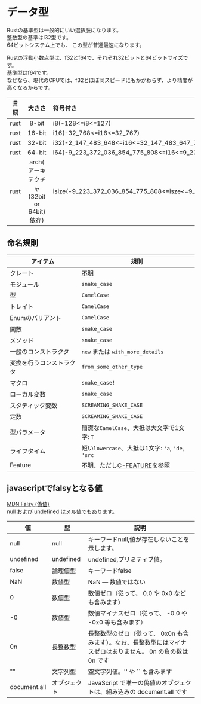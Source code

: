 # データ型

Rustの基準型は一般的にいい選択肢になります。  
整数型の基準はi32型です。  
64ビットシステム上でも、 この型が普通最速になります。

Rustの浮動小数点型は、f32とf64で、それぞれ32ビットと64ビットサイズです。  
基準型はf64です。  
なぜなら、現代のCPUでは、f32とほぼ同スピードにもかかわらず、より精度が高くなるからです。

|言語|大きさ|符号付き|符号なし|
|:-:|:-:|:-|:-|
|rust|8-bit|i8(-128<=i8<=127)|u8(0<=u8<=255)|
|rust|16-bit|i16(-32_768<=i16<=32_767)|u16(0<=u16<=65_535)|
|rust|32-bit|i32(-2_147_483_648<=i16<=32_147_483_647_767)|u32(0<=i16<=4_294_967_295)|
|rust|64-bit|i64(-9_223_372_036_854_775_808<=i16<=9_223_372_036_854_775_807)|u64(0<=i16<=18_446_744_073_709_551_615)|
|rust|arch(アーキテクチャ(32bit or 64bit)依存)|isize(-9_223_372_036_854_775_808<=isze<=9_223_372_036_854_775_807)|usize(0<=usize<=18_446_744_073_709_551_615)|

## 命名規則

|アイテム|規則|
|-|-|
|クレート| [不明](https://github.com/rust-lang-nursery/api-guidelines/issues/29)|
|モジュール | `snake_case`|
|型| `CamelCase`|
|トレイト| `CamelCase`|
|Enumのバリアント  | `CamelCase`|
|関数 | `snake_case`  |
|メソッド| `snake_case`  |
|一般のコンストラクタ| `new` または `with_more_details`|
|変換を行うコンストラクタ| `from_some_other_type`|
|マクロ  | `snake_case!`|
|ローカル変数  | `snake_case`|
|スタティック変数 | `SCREAMING_SNAKE_CASE`|
|定数 | `SCREAMING_SNAKE_CASE`|
|型パラメータ  | 簡潔な`CamelCase`、大抵は大文字で1文字: `T`|
|ライフタイム  | 短い`lowercase`、大抵は1文字: `'a`, `'de`, `'src`|
|Feature | [不明](https://github.com/rust-lang-nursery/api-guidelines/issues/101)、ただし[C-FEATURE](naming.html#c-feature)を参照 |

## javascriptでfalsyとなる値

[MDN Falsy (偽値)](https://developer.mozilla.org/ja/docs/Glossary/Falsy)  
null および undefined はヌル値でもあります。

|値|型|説明|
|-|-|-|
|null|null|キーワードnull,値が存在しないことを示します。|
|undefined|undefined|undefined,プリミティブ値。|
|false|論理値型|キーワードfalse|
|NaN|数値型|NaN — 数値ではない|
|0|数値型|数値ゼロ（従って、 0.0 や 0x0 なども含みます）|
|-0| 数値型|数値マイナスゼロ（従って、 -0.0 や -0x0 等も含みます）|
|0n|長整数型|長整数型のゼロ（従って、 0x0n も含みます）。なお、長整数型にはマイナスゼロはありません。   0n の負の数は 0n です|
|""|文字列型|空文字列値。'' や `` も含みます|
|document.all|オブジェクト|JavaScript で唯一の偽値のオブジェクトは、組み込みの document.all です|
